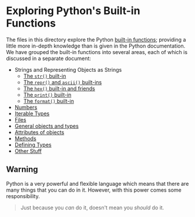 # Exploring Python's Built-in Functions

The files in this directory explore the Python
[built-in functions](https://docs.python.org/3.8/library/functions.html);
providing a little more in-depth knowledge than is given in the Python documentation.
We have grouped the built-in functions into several areas,
each of which is discussed in a separate document:

- Strings and Representing Objects as Strings
   - [The `str()` built-in](strings.md)
   - [The `repr()` and `ascii()` built-ins](repr.md)
   - [The `hex()` built-in and friends](hexetc.md)
   - [The `print()` built-in](print.md)
   - [The `format()` built-in](format.md)
- [Numbers](numbers.md)
- [Iterable Types](iterables.md)
- [Files](files.md)
- [General objects and types](objects.md)
- [Attributes of objects](attributes.md)
- [Methods](methods.md)
- [Defining Types](defining.md)
- [Other Stuff](other.md)

## Warning
Python is a very powerful and flexible language
which means that there are many things that you can do in it.
However, with this power comes some responsibility.
> Just because you *can* do it,
> doesn't mean you *should* do it.
